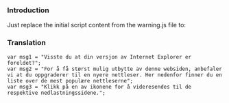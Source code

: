 ### Introduction ###

Just replace the initial script content from the warning.js file to:


### Translation ###

```
var msg1 = "Visste du at din versjon av Internet Explorer er foreldet?";
var msg2 = "For å få størst mulig utbytte av denne websiden, anbefaler vi at du oppgraderer til en nyere nettleser. Her nedenfor finner du en liste over de mest populære nettleserne";
var msg3 = "Klikk på en av ikonene for å videresendes til de respektive nedlastningssidene.";
```